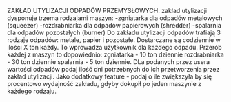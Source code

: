 ﻿ZAKŁAD UTYLIZACJI ODPADÓW PRZEMYSŁOWYCH.
zakład utylizacji dysponuje trzema rodzajami maszyn:
-zgniatarka dla odpadów metalowych (squeezer)
-rozdrabniarka dla odpadów papierowych (shredder)
-spalarnia dla odpadów pozostałych (burner)
Do zakładu utylizacji odpadów trafiają 3 rodzaje odpadów: metale, papier i pozostałe.
Dostarczane są codziennie w ilości X ton każdy. To wprowadza użytkownik dla każdego odpadu.
Przerób każdej z maszyn to dopowiednio: 
zgniatarka - 10 ton dziennie
rozdrabniarka - 30 ton dziennie
spalarnia - 5 ton dziennie.
DLa podanych przez usera wartości odpadów podaj ilość dni potrzebnych do ich przetworzenia przez zakład utylizacji.
Jako dodatkowy feature - podaj o ile zwiększyła by się procentowo wydajność zakładu, gdyby dokupił po jeden maszynie z każdego rodzaju.